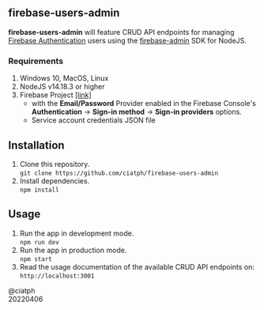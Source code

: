 ## firebase-users-admin

**firebase-users-admin** will feature CRUD API endpoints for managing [Firebase Authentication](https://firebase.google.com/docs/auth) users using the [firebase-admin](https://firebase.google.com/docs/admin/setup) SDK for NodeJS.


### Requirements

1. Windows 10, MacOS, Linux
2. NodeJS v14.18.3 or higher
3. Firebase Project [[link]](https://firebase.google.com/)
   - with the **Email/Password** Provider enabled in the Firebase Console's   
**Authentication** -> **Sign-in method** -> **Sign-in providers** options.
   - Service account credentials JSON file


## Installation

1. Clone this repository.  
`git clone https://github.com/ciatph/firebase-users-admin`
2. Install dependencies.  
`npm install`


## Usage

1. Run the app in development mode.  
`npm run dev`
2. Run the app in production mode.  
`npm start`
3. Read the usage documentation of the available CRUD API endpoints on:  
`http://localhost:3001`

@ciatph  
20220406
